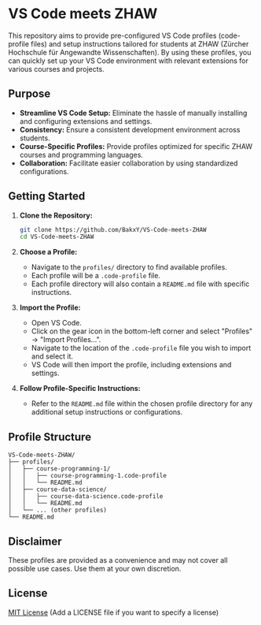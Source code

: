 # VS Code meets ZHAW

This repository aims to provide pre-configured VS Code profiles (code-profile files) and setup instructions tailored for students at ZHAW (Zürcher Hochschule für Angewandte Wissenschaften). By using these profiles, you can quickly set up your VS Code environment with relevant extensions for various courses and projects.

## Purpose

* **Streamline VS Code Setup:** Eliminate the hassle of manually installing and configuring extensions and settings.
* **Consistency:** Ensure a consistent development environment across students.
* **Course-Specific Profiles:** Provide profiles optimized for specific ZHAW courses and programming languages.
* **Collaboration:** Facilitate easier collaboration by using standardized configurations.

## Getting Started

1.  **Clone the Repository:**
    ```bash
    git clone https://github.com/BakxY/VS-Code-meets-ZHAW
    cd VS-Code-meets-ZHAW
    ```

2.  **Choose a Profile:**
    * Navigate to the `profiles/` directory to find available profiles.
    * Each profile will be a `.code-profile` file.
    * Each profile directory will also contain a `README.md` file with specific instructions.

3.  **Import the Profile:**
    * Open VS Code.
    * Click on the gear icon in the bottom-left corner and select "Profiles" -> "Import Profiles...".
    * Navigate to the location of the `.code-profile` file you wish to import and select it.
    * VS Code will then import the profile, including extensions and settings.

4.  **Follow Profile-Specific Instructions:**
    * Refer to the `README.md` file within the chosen profile directory for any additional setup instructions or configurations.

## Profile Structure

```
VS-Code-meets-ZHAW/
├── profiles/
│   ├── course-programming-1/
│   │   ├── course-programming-1.code-profile
│   │   └── README.md
│   ├── course-data-science/
│   │   ├── course-data-science.code-profile
│   │   └── README.md
│   └── ... (other profiles)
└── README.md
```

## Disclaimer

These profiles are provided as a convenience and may not cover all possible use cases. Use them at your own discretion.

## License

[MIT License](LICENSE) (Add a LICENSE file if you want to specify a license)